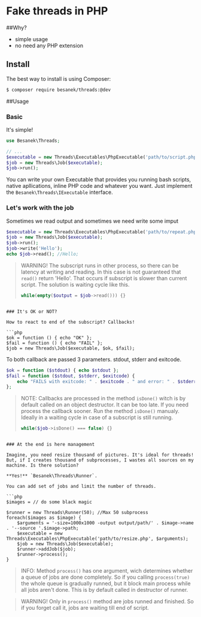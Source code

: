 Fake threads in PHP
============

##Why?
* simple usage
* no need any PHP extension

## Install

The best way to install is using Composer:
```sh
$ composer require besanek/threads:@dev
```

##Usage


### Basic

It's simple!

```php
use Besanek\Threads;

// ...
$executable = new Threads\Executables\PhpExecutable('path/to/script.php');
$job = new Threads\Job($executable);
$job->run();
```

You can write your own Executable that provides you running bash scripts, native apllications, inline PHP code and whatever you want. Just implement the `Besanek\Threads\IExecutable` interface.

### Let's work with the job

Sometimes we read output and sometimes we need write some imput

```php
$executable = new Threads\Executables\PhpExecutable('path/to/repeat.php');
$job = new Threads\Job($executable);
$job->run();
$job->write('Hello');
echo $job->read(); //Hello;
```

> WARNING! The subscript runs in other process, so there can be latency at writing and reading. In this case is not guaranteed that `read()` return 'Hello'. That occurs if subscript is slower than current script. The solution is waiting cycle like this.
> ```php
> while(empty($output = $job->read())) {}
```

### It's OK or NOT?

How to react to end of the subscript? Callbacks!

```php
$ok = function () { echo "OK" };
$fail = function () { echo "FAIL" };
$job = new Threads\Job($executable, $ok, $fail);
```

To both callback are passed 3 parameters. stdout, stderr and exitcode.

```php
$ok = function ($stdout) { echo $stdout };
$fail = function ($stdout, $stderr, $exitcode) {
    echo "FAILS with exitcode: " . $exitcode . " and error: " . $stderr;
};
```

> NOTE: Callbacks are processed in the method `isDone()` witch is by default called on an object destructor. It can be too late. If you need process the callback sooner. Run the method `isDone()` manualy. Ideally in a waiting cycle in case of a subscript is still running.
> ```php
> while($job->isDone() === false) {}
```

### At the end is here management

Imagine, you need resize thousand of pictures. It's ideal for threads! But, if I creates thousand of subprocesses, I wastes all sources on my machine. Is there solution?

**Yes!** `Besanek\Threads\Runner`.

You can add set of jobs and limit the number of threads.

```php
$images = // do some black magic

$runner = new Threads\Runner(50); //Max 50 subprocess
foreach($images as $image) {
    $arguments = '-size=1000x1000 -output output/path/' . $image->name . '--source '.$image->path;
    $executable = new Threads\Executables\PhpExecutable('path/to/resize.php', $arguments);
    $job = new Threads\Job($executable);
    $runner->addJob($job);
    $runner->process();
}
```
> INFO: Method `process()` has one argument, wich determines whether a queue of jobs are done completely. So if you calling `process(true)` the whole queue is gradually runned, but it block main process while all jobs aren't done. This is by default called in destructor of runner.


> WARNING! Only in `process()` method are jobs runned and finished. So if you forget call it, jobs are waiting till end of script.